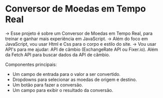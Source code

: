 # Conversor de Moedas em Tempo Real

-> Esse projeto é sobre um Conversor de Moedas em Tempo Real, para treinar e ganhar mais experiência em JavaScript.
-> Além do foco em JavaScript, vou usar Html e Css para o corpo e estilo do site.
-> Vou usar API's para me ajudar: API de câmbio (ExchangeRate API ou Fixer.io). Além da Fetch API para buscar dados da API de câmbio. 

Componentes principais:

- Um campo de entrada para o valor a ser convertido.
- Dropdowns para selecionar as moedas de origem e destino.
- Um botão para fazer a conversão.
- Um campo para exibir o resultado da conversão.
